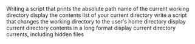 Writing a script that prints the absolute path name of the current working directory
display the contents list of your current directory
write a script that changes the working directory to the user's home directory
display current directory contents in a long format
display current directory currents, including hidden files
